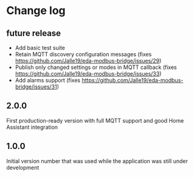 # Change log

## future release

* Add basic test suite
* Retain MQTT discovery configuration messages (fixes https://github.com/Jalle19/eda-modbus-bridge/issues/29)
* Publish only changed settings or modes in MQTT callback (fixes https://github.com/Jalle19/eda-modbus-bridge/issues/33)
* Add alarms support (fixes https://github.com/Jalle19/eda-modbus-bridge/issues/31)

## 2.0.0

First production-ready version with full MQTT support and good Home Assistant integration

## 1.0.0

Initial version number that was used while the application was still under development
